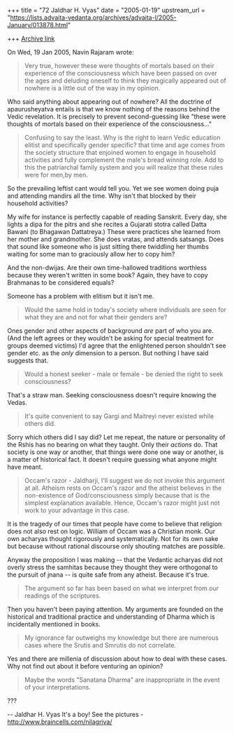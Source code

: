 +++
title = "72 Jaldhar H. Vyas"
date = "2005-01-19"
upstream_url = "https://lists.advaita-vedanta.org/archives/advaita-l/2005-January/013878.html"

+++
[Archive link](https://lists.advaita-vedanta.org/archives/advaita-l/2005-January/013878.html)

On Wed, 19 Jan 2005, Navin Rajaram wrote:

> Very true, however these were thoughts of mortals based on their
> experience of the consciousness which have been passed on over the ages
> and deluding oneself to think they magically appeared out of nowhere is
> a little out of the way in my opinion.
>

Who said anything about appearing out of nowhere?  All the doctrine of
apaurusheyatva entails is that we know nothing of the reasons behind the
Vedic revelation.  It is precisely to prevent second-guessing like "these
were thoughts of mortals based on their experience of the consciousness..."

> Confusing to say the least. Why is the right to learn Vedic education
> elitist and specifically gender specific? that time and age comes from
> the society structure that enjoined women to engage in household
> activities and fully complement the male's bread winning role. Add to
> this the patriarchal family system and you will realize that these rules
> were for men,by men.

So the prevailing leftist cant would tell you.  Yet we see women doing
puja and attending mandirs all the time.  Why isn't that blocked by their
household activities?

My wife for instance is perfectly capable of reading Sanskrit.  Every day,
she lights a dipa for the pitrs and she recites a Gujarati stotra called
Datta Bawani (to Bhagawan Dattatreya.)  These were practices she learned
from her mother and grandmother.  She does vratas, and attends satsangs.
Does that sound like someone who is just sitting there twiddling her
thumbs waiting for some man to graciously allow her to copy him?

And the non-dwijas.  Are their own time-hallowed traditions worthless
because they weren't written in some book?  Again, they have to copy
Brahmanas to be considered equals?

Someone has a problem with elitism but it isn't me.

>  Would the same hold in today's society where individuals are seen for
> what they are and not for what their genders are?

Ones gender and other aspects of background _are_ part of who you are.
(And the left agrees or they wouldn't be asking for special treatment for
groups deemed victims)  I'd agree that the enlightened person shouldn't
see gender etc. as the _only_ dimension to a person.  But nothing I have
said suggests that.


>Would a honest seeker - male or female - be denied the right to seek
>consciousness?

That's a straw man.  Seeking consciousness doesn't require knowing the Vedas.

> It's quite convenient to say Gargi and Maitreyi never existed while
> others did.

Sorry which others did I say did?  Let me repeat, the nature or
personality of the Rshis has no bearing on what they taught.  Only their
_actions_ do.  That society is one way or another, that things were done
one way or another, is a matter of historical fact.  It doesn't require
guessing what anyone might have meant.

> Occam's razor - Jaldharji, I'll suggest we do not invoke this argument
> at all. Atheism rests on Occam's razor and the atheist believes in the
> non-existence of God/consciousness simply because that is the simplest
> explanation available. Hence, Occam's razor might just not work to your
> advantage in this case.

It is the tragedy of our times that people have come to believe that
religion does not also rest on logic.  William of Occam was a Christian
monk.  Our own acharyas thought rigorously and systematically.  Not for
its own sake but because without rational discourse only shouting matches
are possible.

Anyway the proposition I was making -- that the Vedantic acharyas did not
overly stress the samhitas because they thought they were orthogonal to
the pursuit of jnana -- is quite safe from any atheist.  Because it's true.

> The argument so far has been based on what we interpret from our
> readings of the scriptures.

Then you haven't been paying attention.  My arguments are founded on the
historical and traditional practice and understanding of Dharma which is
incidentally mentioned in books.

>   My ignorance far outweighs my knowledge
> but there are numerous cases where the Srutis and Smrutis do not
> correlate.

Yes and there are millenia of discussion about how to deal with these
cases.  Why not find out about it before venturing an opinion?

> Maybe the words "Sanatana Dharma" are inappropriate in the event of your
> interpretations.
>

???

-- 
Jaldhar H. Vyas <jaldhar at braincells.com>
It's a boy! See the pictures - http://www.braincells.com/nilagriva/

